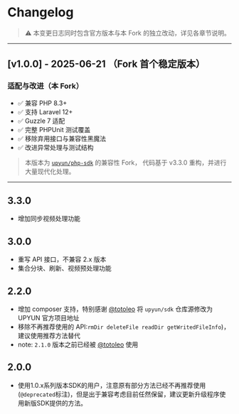 # Changelog

> ⚠️ 本变更日志同时包含官方版本与本 Fork 的独立改动，详见各章节说明。

---

## [v1.0.0] - 2025-06-21 （Fork 首个稳定版本）
### 适配与改进（本 Fork）
- ✅ 兼容 PHP 8.3+
- ✅ 支持 Laravel 12+
- ✅ Guzzle 7 适配
- ✅ 完整 PHPUnit 测试覆盖
- ✅ 移除弃用接口与兼容性黑魔法
- ✅ 改进异常处理与测试结构

> 本版本为 [`upyun/php-sdk`](https://github.com/upyun/php-sdk) 的兼容性 Fork，
> 代码基于 v3.3.0 重构，并进行大量现代化处理。

---


## 3.3.0

- 增加同步视频处理功能

## 3.0.0

- 重写 API 接口，不兼容 2.x 版本
- 集合分块、刷新、视频预处理功能

## 2.2.0

- 增加 composer 支持，特别感谢 [@totoleo](https://github.com/totoleo) 将 `upyun/sdk` 仓库源修改为 UPYUN 官方项目地址
- 移除不再推荐使用的 API:`rmDir deleteFile readDir getWritedFileInfo`)，建议使用推荐方法替代
- note: `2.1.0` 版本之前已经被 [@totoleo](https://github.com/totoleo) 使用

## 2.0.0

- 使用1.0.x系列版本SDK的用户，注意原有部分方法已经不再推荐使用(`@deprecated`标注)，但是出于兼容考虑目前任然保留，建议更新升级程序使用新版SDK提供的方法。
